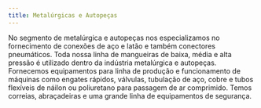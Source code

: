 ```yaml
---
title: Metalúrgicas e Autopeças
---
```


No segmento de metalúrgica e autopeças nos especializamos no fornecimento de conexões de aço e latão e também conectores pneumáticos. Toda nossa linha de mangueiras de baixa, média e alta pressão é utilizado dentro da indústria metalúrgica e autopeças. Fornecemos equipamentos para linha de produção e funcionamento de máquinas como engates rápidos, válvulas, tubulação de aço, cobre e tubos flexíveis de náilon ou poliuretano para passagem de ar comprimido. Temos correias, abraçadeiras e uma grande linha de equipamentos de segurança.
